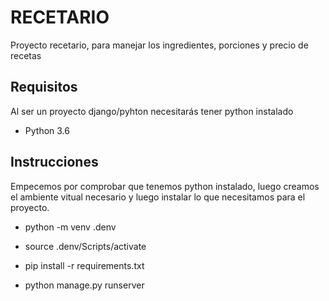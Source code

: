 # RECETARIO
Proyecto recetario, para manejar los ingredientes, porciones y precio de recetas


## Requisitos
Al ser un proyecto django/pyhton necesitarás tener python instalado
- Python 3.6


## Instrucciones
Empecemos por comprobar que tenemos python instalado, luego creamos el ambiente vitual necesario y luego instalar lo que necesitamos para el proyecto.
- python -m venv .denv
- source .denv/Scripts/activate
- pip install -r requirements.txt

- python manage.py runserver



